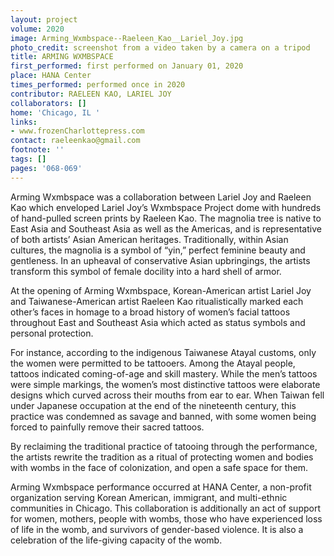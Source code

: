 ```yaml
---
layout: project
volume: 2020
image: Arming_Wxmbspace--Raeleen_Kao__Lariel_Joy.jpg
photo_credit: screenshot from a video taken by a camera on a tripod
title: ARMING WXMBSPACE
first_performed: first performed on January 01, 2020
place: HANA Center
times_performed: performed once in 2020
contributor: RAELEEN KAO, LARIEL JOY
collaborators: []
home: 'Chicago, IL '
links:
- www.frozenCharlottepress.com
contact: raeleenkao@gmail.com
footnote: ''
tags: []
pages: '068-069'
---
```




Arming Wxmbspace was a collaboration between Lariel Joy and Raeleen Kao which enveloped Lariel Joy’s Wxmbspace Project dome with hundreds of hand-pulled screen prints by Raeleen Kao. The magnolia tree is native to East Asia and Southeast Asia as well as the Americas, and is representative of both artists’ Asian American heritages. Traditionally, within Asian cultures, the magnolia is a symbol of “yin,” perfect feminine beauty and gentleness. In an upheaval of conservative Asian upbringings, the artists transform this symbol of female docility into a hard shell of armor.

At the opening of Arming Wxmbspace, Korean-American artist Lariel Joy and Taiwanese-American artist Raeleen Kao ritualistically marked each other’s faces in homage to a broad history of women’s facial tattoos throughout East and Southeast Asia which acted as status symbols and personal protection.

For instance, according to the indigenous Taiwanese Atayal customs, only the women were permitted to be tattooers. Among the Atayal people, tattoos indicated coming-of-age and skill mastery. While the men’s tattoos were simple markings, the women’s most distinctive tattoos were elaborate designs which curved across their mouths from ear to ear. When Taiwan fell under Japanese occupation at the end of the nineteenth century, this practice was condemned as savage and banned, with some women being forced to painfully remove their sacred tattoos.

By reclaiming the traditional practice of tatooing through the performance, the artists rewrite the tradition as a ritual of protecting women and bodies with wombs in the face of colonization, and open a safe space for them.

Arming Wxmbspace performance occurred at HANA Center, a non-profit organization serving Korean American, immigrant, and multi-ethnic communities in Chicago. This collaboration is additionally an act of support for women, mothers, people with wombs, those who have experienced loss of life in the womb, and survivors of gender-based violence. It is also a celebration of the life-giving capacity of the womb.
